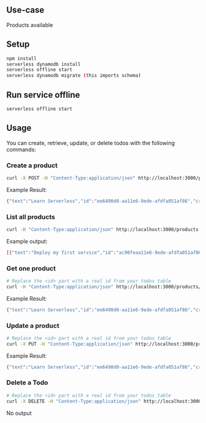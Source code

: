 ## Use-case

Products available

## Setup

```bash
npm install
serverless dynamodb install
serverless offline start
serverless dynamodb migrate (this imports schema)
```

## Run service offline

```bash
serverless offline start
```

## Usage

You can create, retrieve, update, or delete todos with the following commands:

### Create a product

```bash
curl -X POST -H "Content-Type:application/json" http://localhost:3000/products --data '{ "title": "Acer T232HL Abmjjz 23-Inch (1920 x 1080) Touchscreen Widescreen Monitor", "brand": "Acer", "partNumber" : "UM.VT2AA.A01" }'
```

Example Result:
```bash
{"text":"Learn Serverless","id":"ee6490d0-aa11e6-9ede-afdfa051af86","createdAt":1479138570824,"checked":false,"updatedAt":1479138570824}%
```

### List all products

```bash
curl -H "Content-Type:application/json" http://localhost:3000/products
```

Example output:
```bash
[{"text":"Deploy my first service","id":"ac90feaa11e6-9ede-afdfa051af86","checked":true,"updatedAt":1479139961304},{"text":"Learn Serverless","id":"206793aa11e6-9ede-afdfa051af86","createdAt":1479139943241,"checked":false,"updatedAt":1479139943241}]%
```

### Get one product

```bash
# Replace the <id> part with a real id from your todos table
curl -H "Content-Type:application/json" http://localhost:3000/products/<id>
```

Example Result:
```bash
{"text":"Learn Serverless","id":"ee6490d0-aa11e6-9ede-afdfa051af86","createdAt":1479138570824,"checked":false,"updatedAt":1479138570824}%
```

### Update a product

```bash
# Replace the <id> part with a real id from your todos table
curl -X PUT -H "Content-Type:application/json" http://localhost:3000/products/<id> --data '{ "text": "Learn Serverless", "checked": true }'
```

Example Result:
```bash
{"text":"Learn Serverless","id":"ee6490d0-aa11e6-9ede-afdfa051af86","createdAt":1479138570824,"checked":true,"updatedAt":1479138570824}%
```

### Delete a Todo

```bash
# Replace the <id> part with a real id from your todos table
curl -X DELETE -H "Content-Type:application/json" http://localhost:3000/todos/<id>
```

No output